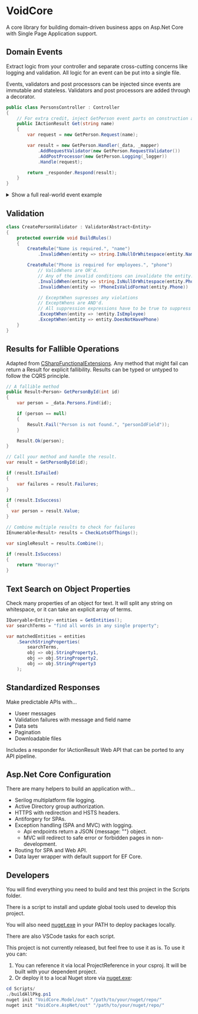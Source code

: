 # VoidCore

A core library for building domain-driven business apps on Asp.Net Core with Single Page Application support.

## Domain Events

Extract logic from your controller and separate cross-cutting concerns like logging and validation. All logic for an event can be put into a single file.

Events, validators and post processors can be injected since events are immutable and stateless. Validators and post processors are added through a decorator.

```csharp
public class PersonsController : Controller
{
    // For extra credit, inject GetPerson event parts on construction and let DI handle dependencies
    public IActionResult Get(string name)
    {
        var request = new GetPerson.Request(name);

        var result = new GetPerson.Handler(_data, _mapper)
            .AddRequestValidator(new GetPerson.RequestValidator())
            .AddPostProcessor(new GetPerson.Logging(_logger))
            .Handle(request);

        return _responder.Respond(result);
    }
}
```

<!-- markdownlint-disable MD033 -->
<details>
    <summary>
        Show a full real-world event example
    </summary>
<!-- markdownlint-disable MD033 -->

```csharp
public class GetPerson
{
    public class Handler : DomainEventAbstract<Request, Response>
    {
        public Handler(PersonData data, IMapper mapper)
        {
            _data = data;
            _mapper = mapper;
        }

        protected override Result<Response> HandleInternal(Request request)
        {
            var person = _data.Persons
                .ProjectTo<Response>(_mapper)
                .FirstOrDefault(l => l.Id == request.Id));

            return (person != null) ?
                Result.Ok(personDto) :
                Result.Fail<Response>("Person not found.");
        }

        private readonly PersonData _data;
        private readonly IMapper _mapper;
    }

    // Immutable request
    public class Request
    {
        public Request(int id)
        {
            Id = id;
        }

        public string Id { get; }
    }

    // Immutable response
    public class Response
    {
        public Response(string name, string email)
        {
            Name = name;
            Email = email;
        }

        public string Name { get; }
        public string Email { get; }
    }

    // A validator for the request
    public class RequestValidator : ValidatorAbstract<Request>
    {
        protected override void BuildRules()
        {
            CreateRule("Id is required.", "id")
                .InvalidWhen(request => string.IsNullOrWhiteSpace(request.Id));
        }
    }

    // Log it.
    public class Logging : FallibleLogging<Request, Response>
    {
        public Logging(ILoggingService logger) : base(logger) { }

        // Always log the incoming request
        public override void OnBoth(Request request, IFallible<Response> result)
        {
            _logger.Info($"RequestName: {request.Name}");
        }

        // Log the email of the person on success
        public override void OnSuccess(Request request, IFallible<Response> result)
        {
            _logger.Info($"Found: {result.Value.Email}");
        }

        // Logging : FallibleLogging which means that failures will be automatically logged.
        // There is also PostProcessorAbstract for a clean slate of all 3 channels, and IPostProcessor for a single channel (Process).

        private readonly ILoggingService _logger;
    }
}
```

</details>

## Validation

```csharp
class CreatePersonValidator : ValidatorAbstract<Entity>
{
    protected override void BuildRules()
    {
        CreateRule("Name is required.", "name")
            .InvalidWhen(entity => string.IsNullOrWhitespace(entity.Name));

        CreateRule("Phone is required for employees.", "phone")
            // ValidWhens are OR'd.
            // Any of the invalid conditions can invalidate the entity.
            .InvalidWhen(entity => string.IsNullOrWhitespace(entity.Phone))
            .InvalidWhen(entity => !PhoneIsValidFormat(entity.Phone))

            // ExceptWhen supresses any violations
            // ExceptWhens are AND'd.
            // All suppression expressions have to be true to suppress
            .ExceptWhen(entity => !entity.IsEmployee)
            .ExceptWhen(entity => entity.DoesNotHavePhone)
    }
}
```

## Results for Fallible Operations

Adapted from [CSharpFunctionalExtensions](https://github.com/vkhorikov/CSharpFunctionalExtensions). Any method that might fail can return a Result for explicit fallibility. Results can be typed or untyped to follow the CQRS principle.

```csharp
// A fallible method
public Result<Person> GetPersonById(int id)
{
    var person = _data.Persons.Find(id);

    if (person == null)
    {
        Result.Fail("Person is not found.", "personIdField"));
    }

    Result.Ok(person);
}

// Call your method and handle the result.
var result = GetPersonById(id);

if (result.IsFailed)
{
    var failures = result.Failures;
}

if (result.IsSuccess)
{
  var person = result.Value;
}

// Combine multiple results to check for failures
IEnumerable<Result> results = CheckLotsOfThings();

var singleResult = results.Combine();

if (result.IsSuccess)
{
    return "Hooray!"
}

```

## Text Search on Object Properties

Check many properties of an object for text. It will split any string on whitespace, or it can take an explicit array of terms.

```csharp
IQueryable<Entity> entities = GetEntities();
var searchTerms = "find all words in any single property";

var matchedEntities = entities
    .SearchStringProperties(
        searchTerms,
        obj => obj.StringProperty1,
        obj => obj.StringProperty2,
        obj => obj.StringProperty3
    );
```

## Standardized Responses

Make predictable APIs with...

* Useer messages
* Validation failures with message and field name
* Data sets
* Pagination
* Downloadable files

Includes a responder for IActionResult Web API that can be ported to any API pipeline.

## Asp.Net Core Configuration

There are many helpers to build an application with...

* Serilog multiplatform file logging.
* Active Directory group authorization.
* HTTPS with redirection and HSTS headers.
* Antiforgery for SPAs.
* Exception handling (SPA and MVC) with logging.
  * Api endpoints return a JSON {message: ""} object.
  * MVC will redirect to safe error or forbidden pages in non-development.
* Routing for SPA and Web API.
* Data layer wrapper with default support for EF Core.

## Developers

You will find everything you need to build and test this project in the Scripts folder.

There is a script to install and update global tools used to develop this project.

You will also need [nuget.exe](https://dist.nuget.org/win-x86-commandline/latest/nuget.exe) in your PATH to deploy packages locally.

There are also VSCode tasks for each script.

This project is not currently released, but feel free to use it as is. To use it you can:

1. You can reference it via local ProjectReference in your csproj. It will be built with your dependent project.
2. Or deploy it to a local Nuget store via [nuget.exe](https://dist.nuget.org/win-x86-commandline/latest/nuget.exe):

```powershell
cd Scripts/
./buildAllPkg.ps1
nuget init "VoidCore.Model/out" "/path/to/your/nuget/repo/"
nuget init "VoidCore.AspNet/out" "/path/to/your/nuget/repo/"
```
